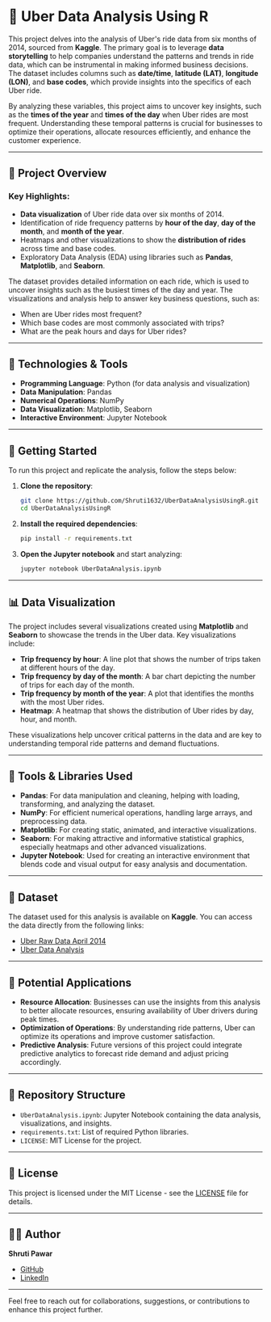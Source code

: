 # 🚖 Uber Data Analysis Using R

This project delves into the analysis of Uber's ride data from six months of 2014, sourced from **Kaggle**. The primary goal is to leverage **data storytelling** to help companies understand the patterns and trends in ride data, which can be instrumental in making informed business decisions. The dataset includes columns such as **date/time**, **latitude (LAT)**, **longitude (LON)**, and **base codes**, which provide insights into the specifics of each Uber ride.

By analyzing these variables, this project aims to uncover key insights, such as the **times of the year** and **times of the day** when Uber rides are most frequent. Understanding these temporal patterns is crucial for businesses to optimize their operations, allocate resources efficiently, and enhance the customer experience.

---

## 📌 Project Overview

### Key Highlights:
- **Data visualization** of Uber ride data over six months of 2014.
- Identification of ride frequency patterns by **hour of the day**, **day of the month**, and **month of the year**.
- Heatmaps and other visualizations to show the **distribution of rides** across time and base codes.
- Exploratory Data Analysis (EDA) using libraries such as **Pandas**, **Matplotlib**, and **Seaborn**.

The dataset provides detailed information on each ride, which is used to uncover insights such as the busiest times of the day and year. The visualizations and analysis help to answer key business questions, such as:
- When are Uber rides most frequent?
- Which base codes are most commonly associated with trips?
- What are the peak hours and days for Uber rides?

---

## 🧠 Technologies & Tools

- **Programming Language**: Python (for data analysis and visualization)
- **Data Manipulation**: Pandas
- **Numerical Operations**: NumPy
- **Data Visualization**: Matplotlib, Seaborn
- **Interactive Environment**: Jupyter Notebook

---

## 🚀 Getting Started

To run this project and replicate the analysis, follow the steps below:

1. **Clone the repository**:
   ```bash
   git clone https://github.com/Shruti1632/UberDataAnalysisUsingR.git
   cd UberDataAnalysisUsingR
   ```

2. **Install the required dependencies**:
   ```bash
   pip install -r requirements.txt
   ```

3. **Open the Jupyter notebook** and start analyzing:
   ```bash
   jupyter notebook UberDataAnalysis.ipynb
   ```

---

## 📊 Data Visualization

The project includes several visualizations created using **Matplotlib** and **Seaborn** to showcase the trends in the Uber data. Key visualizations include:

- **Trip frequency by hour**: A line plot that shows the number of trips taken at different hours of the day.
- **Trip frequency by day of the month**: A bar chart depicting the number of trips for each day of the month.
- **Trip frequency by month of the year**: A plot that identifies the months with the most Uber rides.
- **Heatmap**: A heatmap that shows the distribution of Uber rides by day, hour, and month.

These visualizations help uncover critical patterns in the data and are key to understanding temporal ride patterns and demand fluctuations.

---

## 🔧 Tools & Libraries Used

- **Pandas**: For data manipulation and cleaning, helping with loading, transforming, and analyzing the dataset.
- **NumPy**: For efficient numerical operations, handling large arrays, and preprocessing data.
- **Matplotlib**: For creating static, animated, and interactive visualizations.
- **Seaborn**: For making attractive and informative statistical graphics, especially heatmaps and other advanced visualizations.
- **Jupyter Notebook**: Used for creating an interactive environment that blends code and visual output for easy analysis and documentation.

---

## 📄 Dataset

The dataset used for this analysis is available on **Kaggle**. You can access the data directly from the following links:

- [Uber Raw Data April 2014](https://www.kaggle.com/uberdataset)
- [Uber Data Analysis](https://www.kaggle.com/shaunmaharaj/uber-data-analysis)

---

## 🎯 Potential Applications

- **Resource Allocation**: Businesses can use the insights from this analysis to better allocate resources, ensuring availability of Uber drivers during peak times.
- **Optimization of Operations**: By understanding ride patterns, Uber can optimize its operations and improve customer satisfaction.
- **Predictive Analysis**: Future versions of this project could integrate predictive analytics to forecast ride demand and adjust pricing accordingly.

---

## 📁 Repository Structure

- `UberDataAnalysis.ipynb`: Jupyter Notebook containing the data analysis, visualizations, and insights.
- `requirements.txt`: List of required Python libraries.
- `LICENSE`: MIT License for the project.

---

## 📄 License

This project is licensed under the MIT License - see the [LICENSE](LICENSE) file for details.

---

## 🙋‍♀️ Author

**Shruti Pawar**

- [GitHub](https://github.com/Shruti1632)
- [LinkedIn](https://www.linkedin.com/in/shruti-pawar-0a9031235/)

---

Feel free to reach out for collaborations, suggestions, or contributions to enhance this project further.
